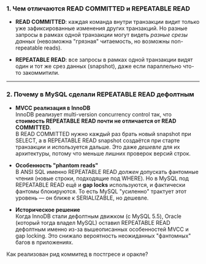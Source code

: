### 1. Чем отличаются READ COMMITTED и REPEATABLE READ

- **READ COMMITTED**: каждая команда внутри транзакции видит только уже зафиксированные изменения других транзакций. Но разные запросы в рамках одной транзакции могут видеть _разные срезы данных_ (невозможна "грязная" читаемость, но возможны non-repeatable reads).
    
- **REPEATABLE READ**: все запросы в рамках одной транзакции видят один и тот же срез данных (snapshot), даже если параллельно что-то закоммитили.
    

---

### 2. Почему в MySQL сделали REPEATABLE READ дефолтным

- **MVCC реализация в InnoDB**  
    InnoDB реализует multi-version concurrency control так, что **стоимость REPEATABLE READ почти не отличается от READ COMMITTED**.  
    В READ COMMITTED нужно каждый раз брать новый snapshot при SELECT, а в REPEATABLE READ snapshot создаётся при старте транзакции и используется дальше. Это даже _дешевле_ для их архитектуры, потому что меньше лишних проверок версий строк.
    
- **Особенность "phantom reads"**  
    В ANSI SQL именно REPEATABLE READ _должен_ допускать фантомные чтения (новые строки, подходящие под WHERE). Но в MySQL под REPEATABLE READ ещё и **gap locks** используются, и фактически фантомы блокируются. То есть MySQL "усиленно" трактует этот уровень — он ближе к SERIALIZABLE, но дешевле.
    
- **Историческое решение**  
    Когда InnoDB стали дефолтным движком (с MySQL 5.5), Oracle (который тогда владел MySQL) оставил REPEATABLE READ дефолтным именно из-за вышеописанных особенностей MVCC и gap locking. Это снижало вероятность неожиданных "фантомных" багов в приложениях.


Как реализован рид коммитед в постгресе и оракле?